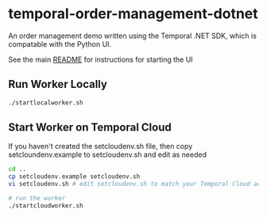 # temporal-order-management-dotnet

An order management demo written using the Temporal .NET SDK, which is compatable with the Python UI.

See the main [README](../README.md) for instructions for starting the UI

## Run Worker Locally
```bash
./startlocalworker.sh
```

## Start Worker on Temporal Cloud
If you haven't created the setcloudenv.sh file, then copy setcloundenv.example to setcloudenv.sh
and edit as needed

```bash
cd ..
cp setcloudenv.example setcloudenv.sh
vi setcloudenv.sh # edit setcloudenv.sh to match your Temporal Cloud account
```

```bash
# run the worker
./startcloudworker.sh
```
